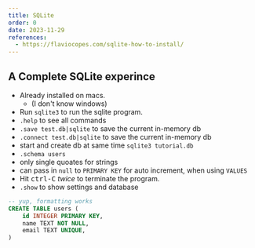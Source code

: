 ```yaml
---
title: SQLite
order: 0
date: 2023-11-29
references:
  - https://flaviocopes.com/sqlite-how-to-install/
---
```


## A Complete SQLite experince

- Already installed on macs.
  - (I don't know windows)
- Run `sqlite3` to run the sqlite program.
- `.help` to see all commands
- `.save test.db|sqlite` to save the current in-memory db
- `.connect test.db|sqlite` to save the current in-memory db
- start and create db at same time `sqlite3 tutorial.db`
- `.schema users`
- only single quoates for strings
- can pass in `null` to `PRIMARY KEY` for auto increment, when using `VALUES`
- Hit <kbd>ctrl-C</kbd> _twice_ to terminate the program.
- `.show` to show settings and database

```sql
-- yup, formatting works
CREATE TABLE users (
    id INTEGER PRIMARY KEY,
    name TEXT NOT NULL,
    email TEXT UNIQUE,
)
```
